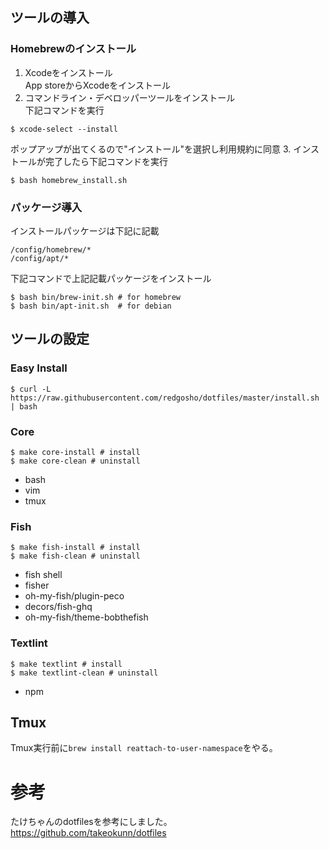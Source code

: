 ## ツールの導入
### Homebrewのインストール
1. Xcodeをインストール  
App storeからXcodeをインストール
2. コマンドライン・デベロッパーツールをインストール  
下記コマンドを実行
```
$ xcode-select --install
```
ポップアップが出てくるので"インストール"を選択し利用規約に同意
3. インストールが完了したら下記コマンドを実行
```
$ bash homebrew_install.sh
```
### パッケージ導入
インストールパッケージは下記に記載
```
/config/homebrew/*
/config/apt/*
```
下記コマンドで上記記載パッケージをインストール
```
$ bash bin/brew-init.sh # for homebrew
$ bash bin/apt-init.sh  # for debian
```
## ツールの設定
### Easy Install
```
$ curl -L https://raw.githubusercontent.com/redgosho/dotfiles/master/install.sh | bash
```
### Core
```
$ make core-install # install
$ make core-clean # uninstall
```
* bash
* vim
* tmux
### Fish
```
$ make fish-install # install
$ make fish-clean # uninstall
```
* fish shell
* fisher
* oh-my-fish/plugin-peco
* decors/fish-ghq
* oh-my-fish/theme-bobthefish

### Textlint
```
$ make textlint # install
$ make textlint-clean # uninstall
```
* npm

## Tmux
Tmux実行前に`brew install reattach-to-user-namespace`をやる。

# 参考
たけちゃんのdotfilesを参考にしました。
https://github.com/takeokunn/dotfiles 